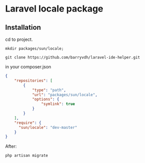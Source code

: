 # Laravel locale package

## Installation

cd to project.

```shell script
mkdir packages/sun/locale;

git clone https://github.com/barryvdh/laravel-ide-helper.git
```

in your composer.json

```json
{
    "repositories": [
        {
            "type": "path",
            "url": "packages/sun/locale",
            "options": {
                "symlink": true
            }
        }
    ],
    "require": {
      "sun/locale": "dev-master"
    }
}
```

After:

```shell script
php artisan migrate
```

